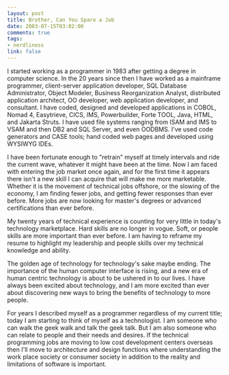 ```yaml
--- 
layout: post
title: Brother, Can You Spare a Job
date: 2003-07-15T03:02:00
comments: true
tags:
- nerdliness
link: false
---
```

I started working as a programmer in 1983 after getting a degree in computer science. In the 20 years since then I have worked as a mainframe programmer, client-server application developer, SQL Database Administrator, Object Modeler, Business Reorganization Analyst, distributed application architect, OO developer, web application developer, and consultant. I have coded, designed and developed applications in COBOL, Nomad 4, Easytrieve, CICS, IMS, Powerbuilder, Forte TOOL, Java, HTML, and Jakarta Struts. I have used file systems ranging from ISAM and IMS to VSAM and then DB2 and SQL Server, and even OODBMS. I've used code generators and CASE tools; hand coded web pages and developed using WYSIWYG IDEs.

I have been fortunate enough to "retrain" myself at timely intervals and ride the current wave, whatever it might have been at the time. Now I am faced with entering the job market once again, and for the first time it appears there isn't a new skill I can acquire that will make me more marketable. Whether it is the movement of technical jobs offshore, or the slowing of the economy, I am finding fewer jobs, and getting fewer responses than ever before. More jobs are now looking for master's degrees or advanced certifications than ever before.

My twenty years of technical experience is counting for very little in today's technology marketplace. Hard skills are no longer in vogue. Soft, or people skills are more important than ever before. I am having to reframe my resume to highlight my leadership and people skills over my technical knowledge and ability.

The golden age of technology for technology's sake maybe ending. The importance of the human computer interface is rising, and a new era of human centric technology is about to be ushered in to our lives. I have always been excited about technology, and I am more excited than ever about discovering new ways to bring the benefits of technology to more people.

For years I described myself as a programmer regardless of my current title; today I am starting to think of myself as a technologist. I am someone who can walk the geek walk and talk the geek talk. But I am also someone who can relate to people and their needs and desires. If the technical programming jobs are moving to low cost development centers overseas then I'll move to architecture and design functions where understanding the work place society or consumer society in addition to the reality and limitations of software is important.
